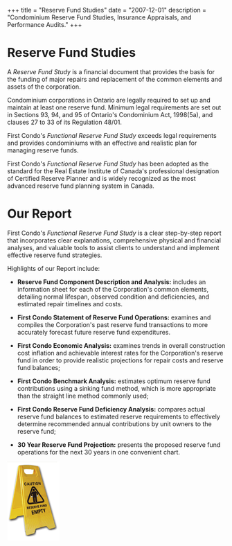 +++
title = "Reserve Fund Studies"
date = "2007-12-01"
description = "Condominium Reserve Fund Studies, Insurance Appraisals, and Performance Audits."
+++

# Reserve Fund Studies

A _Reserve Fund Study_ is a financial document that provides the
basis for the funding of major repairs and replacement of the common
elements and assets of the corporation.

Condominium corporations in Ontario are legally required to set up and
maintain at least one reserve fund. Minimum legal requirements are set
out in Sections 93, 94, and 95 of Ontario's Condominium Act, 1998(5a),
and clauses 27 to 33 of its Regulation 48/01.

First Condo's _Functional Reserve Fund Study_ exceeds legal
requirements and provides condominiums with an effective and realistic
plan for managing reserve funds.

First Condo's _Functional Reserve Fund Study_ has been adopted as
the standard for the Real Estate Institute of Canada's professional
designation of Certified Reserve Planner and is widely recognized as
the most advanced reserve fund planning system in Canada.

# Our Report

First Condo's _Functional Reserve Fund Study_ is a clear
step-by-step report that incorporates clear explanations, comprehensive
physical and financial analyses, and valuable tools to assist clients
to understand and implement effective reserve fund strategies.</p>

Highlights of our Report include:

* **Reserve Fund Component Description and Analysis:** includes an
  information sheet for each of the Corporation's common elements,
  detailing normal lifespan, observed condition and deficiencies,
  and estimated repair timelines and costs.

* **First Condo Statement of Reserve Fund Operations:** examines and
  compiles the Corporation's past reserve fund transactions to more
  accurately forecast future reserve fund expenditures.

* **First Condo Economic Analysis:** examines trends in overall
  construction cost inflation and achievable interest rates for the
  Corporation's reserve fund in order to provide realistic projections
  for repair costs and reserve fund balances;

* **First Condo Benchmark Analysis:** estimates optimum reserve fund
  contributions using a sinking fund method, which is more appropriate
  than the straight line method commonly used;

* **First Condo Reserve Fund Deficiency Analysis:** compares actual
  reserve fund balances to estimated reserve requirements to effectively
  determine recommended annual contributions by unit owners to the
  reserve fund;

* **30 Year Reserve Fund Projection:** presents the proposed reserve
  fund operations for the next 30 years in one convenient chart.

![Caution - Reserve Fund is empty](/sc/r10/all/img/fcg.rfe.gif)
